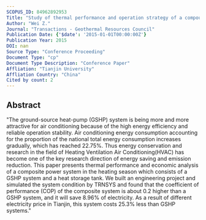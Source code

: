 ```yaml
---
SCOPUS_ID: 84962892953
Title: "Study of thermal performance and operation strategy of a compound ground source heat pump Heating system"
Author: "Wei Z."
Journal: "Transactions - Geothermal Resources Council"
Publication Date: {'$date': '2015-01-01T00:00:00Z'}
Publication Year: 2015
DOI: nan
Source Type: "Conference Proceeding"
Document Type: "cp"
Document Type Description: "Conference Paper"
Affliation: "Tianjin University"
Affliation Country: "China"
Cited by count: 2
---
```


## Abstract
"The ground-source heat-pump (GSHP) system is being more and more attractive for air conditioning because of the high energy efficiency and reliable operation stability. Air conditioning energy consumption accounting for the proportion of the national total energy consumption increases gradually, which has reached 22.75%. Thus energy conservation and research in the field of Heating Ventilation Air Conditioning(HVAC) has become one of the key research direction of energy saving and emission reduction. This paper presents thermal performance and economic analysis of a composite power system in the heating season which consists of a GSHP system and a heat storage tank. We built an engineering project and simulated the system condition by TRNSYS and found that the coefficient of performance (COP) of the composite system is about 0.2 higher than a GSHP system, and it will save 8.96% of electricity. As a result of different electricity price in Tianjin, this system costs 25.3% less than GSHP systems."
